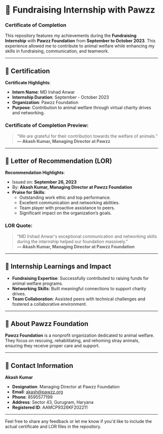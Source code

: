# 🐾 Fundraising Internship with Pawzz  

### **Certificate of Completion**  
This repository features my achievements during the **Fundraising Internship** with **Pawzz Foundation** from **September to October 2023**. This experience allowed me to contribute to animal welfare while enhancing my skills in fundraising, communication, and teamwork.  

---

## 📜 Certification  

**Certificate Highlights**:  
- **Intern Name**: MD Irshad Anwar  
- **Internship Duration**: September - October 2023  
- **Organization**: Pawzz Foundation  
- **Purpose**: Contribution to animal welfare through virtual charity drives and networking.  

### Certificate of Completion Preview:  

> “We are grateful for their contribution towards the welfare of animals.”  
> **— Akash Kumar, Managing Director at Pawzz**  

---

## 📄 Letter of Recommendation (LOR)  

**Recommendation Highlights**:  
- Issued on: **September 26, 2023**  
- By: **Akash Kumar, Managing Director at Pawzz Foundation**  
- **Praise for Skills**:  
   - Outstanding work ethic and top performance.  
   - Excellent communication and networking abilities.  
   - Team player with proactive assistance to peers.  
   - Significant impact on the organization’s goals.  

### LOR Quote:  

> “MD Irshad Anwar's exceptional communication and networking skills during the internship helped our foundation massively.”  
> **— Akash Kumar, Managing Director at Pawzz Foundation**  

---

## 🌟 Internship Learnings and Impact  
- **Fundraising Expertise**: Successfully contributed to raising funds for animal welfare programs.  
- **Networking Skills**: Built meaningful connections to support charity drives.  
- **Team Collaboration**: Assisted peers with technical challenges and fostered a collaborative environment.  

---

## 🐾 About Pawzz Foundation  
**Pawzz Foundation** is a nonprofit organization dedicated to animal welfare. They focus on rescuing, rehabilitating, and rehoming stray animals, ensuring they receive proper care and support.  

---

## 📎 Contact Information  
**Akash Kumar**  
- **Designation**: Managing Director at Pawzz Foundation  
- **Email**: akash@pawzz.org  
- **Phone**: 8595577199  
- **Address**: Sector 43, Gurugram, Haryana  
- **Registered ID**: AAMCP9326KF202211  

---

Feel free to share any feedback or let me know if you'd like to include the actual certificate and LOR files in the repository.
